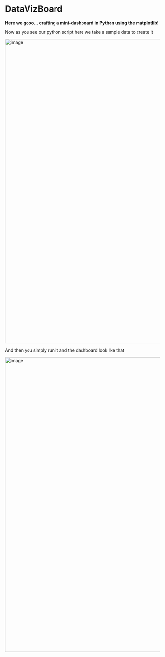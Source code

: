 # DataVizBoard
**Here we gooo... crafting a mini-dashboard in Python using the matplotlib!**

Now as you see our python script here we take a sample data to create it

<img width="1896" height="991" alt="image" src="https://github.com/user-attachments/assets/76c312ef-444c-4003-9f80-6bdd689c217d" />

And then you simply run it and the dashboard look like that

<img width="1905" height="959" alt="image" src="https://github.com/user-attachments/assets/ff8c214f-6aab-4fe5-b9bd-67de98f69d0c" />

